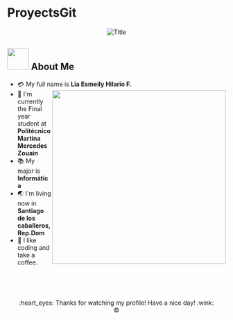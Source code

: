# ProyectsGit

<div align="center">
  <img src="https://readme-typing-svg.herokuapp.com?font=Architects+Daughter&color=%2338C2FF&size=50&center=true&vCenter=true&height=60&width=600&lines=Heyyy!+I'm+Liaaa+%3C3;Soy+yo!!!;Welcome+to+my+profile!" alt="Title"></img>
</div>

## <img src="https://raw.githubusercontent.com/nixin72/nixin72/master/wave.gif" width="50px" height="50px"></img> About Me

- :credit_card: My full name is **Lia Esmeily Hilario F.** <img src="https://i.pinimg.com/originals/df/1a/ff/df1aff8395678d11b99b575f0e3b19d5.gif" width="400" align="right"/>
- :school: I'm currently the Final year student at **Politécnico Martina Mercedes Zouain**
- :books: My major is **Informática**
- :earth_asia: I'm living now in **Santiago de los caballeros,Rep.Dom**
- :monocle_face: I like coding and take a coffee.
<br>

<p  align="center">


  </p>
  
<p  align="center">


</p>
<br>



<p align="center">

<p>

<div align="center">
  :heart_eyes: Thanks for watching my profile! Have a nice day! :wink: <br/>
  &copy; 
</div>


